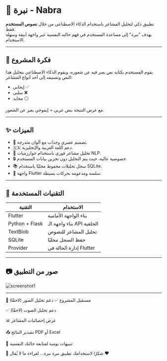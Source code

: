 # 💬 نبرة - Nabra

تطبيق ذكي لتحليل المشاعر باستخدام الذكاء الاصطناعي من خلال **نصوص المستخدم** فقط.  
يهدف "نبرة" إلى مساعدة المستخدم في فهم حالته النفسية عبر واجهة أنيقة وسهلة الاستخدام.

---

## 🎯 فكرة المشروع

يقوم المستخدم بكتابة نص يعبر فيه عن شعوره، ويقوم الذكاء الاصطناعي بتحليل هذا النص وتصنيفه إلى أحد أنواع المشاعر:
- إيجابي ✅
- سلبي ❌
- محايد ⚪

مع عرض النتيجة بنص عربي + إيموجي يعبر عن الشعور.

---

## ✨ الميزات

- 🎨 تصميم عصري وجذاب مع ألوان متدرجة.
- 🇸🇦 دعم اللغة العربية والإنجليزية.
- 🧠 تحليل مشاعر فوري باستخدام خوارزميات NLP.
- 🔒 خصوصية عالية، حيث يتم التحليل دون تخزين بيانات المستخدم.
- 📚 سجل تحليلات محفوظ محليًا باستخدام SQLite.
- 📱 واجهة Flutter سلسة ومدعومة بحركات بسيطة.

---

## 🧰 التقنيات المستخدمة

| التقنية           | الاستخدام                  |
|------------------|----------------------------|
| Flutter          | بناء الواجهة الأمامية      |
| Python + Flask   | بناء واجهة الـ API الخلفية |
| TextBlob         | تحليل المشاعر للنصوص       |
| SQLite           | حفظ السجل محليًا           |
| Provider         | إدارة الحالة في Flutter    |

---

## 📷 صور من التطبيق

![screenshot1](screenshot1.png)



---
🧠 مستقبل المشروع
✅ دعم تحليل الصور (لاحقًا)

✅ دعم تحليل الصوت (لاحقًا)

📊 عرض إحصائيات المشاعر

📤 تصدير النتائج PDF أو Excel

🔔 تنبيهات يومية لمتابعة حالتك النفسية

🙌 شكرًا لاستخدامك تطبيق نبرة
نبرة... لقراءة ما لا يُقال ❤️
